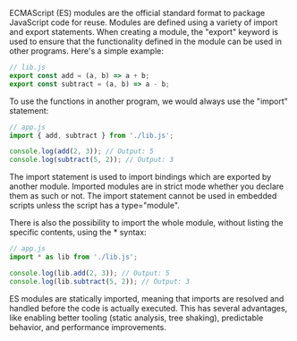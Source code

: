 ECMAScript (ES) modules are the official standard format to package JavaScript code for reuse. Modules are defined using a variety of import and export statements.
When creating a module, the "export" keyword is used to ensure that the functionality defined in the module can be used in other programs. Here's a simple example:
```javascript
// lib.js
export const add = (a, b) => a + b;
export const subtract = (a, b) => a - b;
```

To use the functions in another program, we would always use the "import" statement:

```javascript
// app.js
import { add, subtract } from './lib.js';

console.log(add(2, 3)); // Output: 5
console.log(subtract(5, 2)); // Output: 3
```

The import statement is used to import bindings which are exported by another module. Imported modules are in strict mode whether you declare them as such or not. The import statement cannot be used in embedded scripts unless the script has a type="module".

There is also the possibility to import the whole module, without listing the specific contents, using the * syntax:

```javascript
// app.js
import * as lib from './lib.js';

console.log(lib.add(2, 3)); // Output: 5
console.log(lib.subtract(5, 2)); // Output: 3
```

ES modules are statically imported, meaning that imports are resolved and handled before the code is actually executed. This has several advantages, like enabling better tooling (static analysis, tree shaking), predictable behavior, and performance improvements.